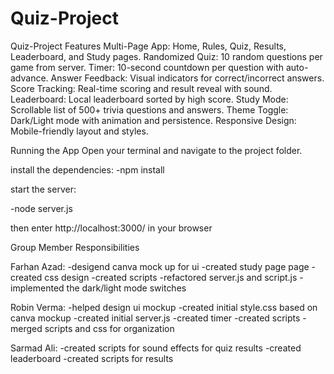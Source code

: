 # Quiz-Project

Quiz-Project
Features
Multi-Page App: Home, Rules, Quiz, Results, Leaderboard, and Study pages.
Randomized Quiz: 10 random questions per game from server.
Timer: 10-second countdown per question with auto-advance.
Answer Feedback: Visual indicators for correct/incorrect answers.
Score Tracking: Real-time scoring and result reveal with sound.
Leaderboard: Local leaderboard sorted by high score.
Study Mode: Scrollable list of 500+ trivia questions and answers.
Theme Toggle: Dark/Light mode with animation and persistence.
Responsive Design: Mobile-friendly layout and styles.

Running the App
Open your terminal and navigate to the project folder.

install the dependencies:
-npm install

start the server:

-node server.js

then enter http://localhost:3000/ in your browser



Group Member Responsibilities

Farhan Azad:
-desigend canva mock up for ui
-created study page page
-created css design 
-created scripts
-refactored server.js and script.js
-implemented the dark/light mode switches


Robin Verma:
-helped design ui mockup
-created initial style.css based on canva mockup
-created initial server.js
-created timer
-created scripts
-merged scripts and css for organization


Sarmad Ali:
-created scripts for sound effects for quiz results
-created leaderboard
-created scripts for results
